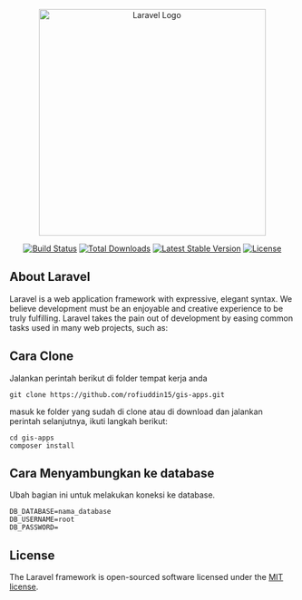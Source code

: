 <p align="center"><a href="https://laravel.com" target="_blank"><img src="https://raw.githubusercontent.com/laravel/art/master/logo-lockup/5%20SVG/2%20CMYK/1%20Full%20Color/laravel-logolockup-cmyk-red.svg" width="400" alt="Laravel Logo"></a></p>

<p align="center">
<a href="https://travis-ci.org/laravel/framework"><img src="https://travis-ci.org/laravel/framework.svg" alt="Build Status"></a>
<a href="https://packagist.org/packages/laravel/framework"><img src="https://img.shields.io/packagist/dt/laravel/framework" alt="Total Downloads"></a>
<a href="https://packagist.org/packages/laravel/framework"><img src="https://img.shields.io/packagist/v/laravel/framework" alt="Latest Stable Version"></a>
<a href="https://packagist.org/packages/laravel/framework"><img src="https://img.shields.io/packagist/l/laravel/framework" alt="License"></a>
</p>

## About Laravel

Laravel is a web application framework with expressive, elegant syntax. We believe development must be an enjoyable and creative experience to be truly fulfilling. Laravel takes the pain out of development by easing common tasks used in many web projects, such as:

## Cara Clone

Jalankan perintah berikut di folder tempat kerja anda

```
git clone https://github.com/rofiuddin15/gis-apps.git
```

masuk ke folder yang sudah di clone atau di download dan jalankan perintah selanjutnya, ikuti langkah berikut:

```
cd gis-apps
composer install
```

## Cara Menyambungkan ke database

Ubah bagian ini untuk melakukan koneksi ke database.

```
DB_DATABASE=nama_database
DB_USERNAME=root
DB_PASSWORD=
```

## License

The Laravel framework is open-sourced software licensed under the [MIT license](https://opensource.org/licenses/MIT).
